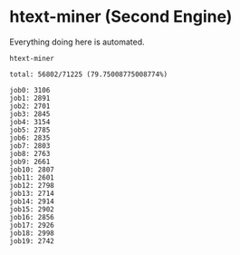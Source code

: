 # htext-miner (Second Engine)

Everything doing here is automated.

```
htext-miner

total: 56802/71225 (79.75008775008774%)

job0: 3106
job1: 2891
job2: 2701
job3: 2845
job4: 3154
job5: 2785
job6: 2835
job7: 2803
job8: 2763
job9: 2661
job10: 2807
job11: 2601
job12: 2798
job13: 2714
job14: 2914
job15: 2902
job16: 2856
job17: 2926
job18: 2998
job19: 2742
```